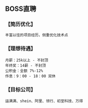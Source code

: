 ## BOSS直聘

### **【简历优化】**

```markdown
丰富以往的项目经历，侧重优化技术点
```

### **【理想待遇】**

```shell
月薪：25k以上 - 不封顶
年终奖：14薪 - 不封顶
公积金：全额 7%-12%
作息：9：00 - 18：00 双休
```

### **【目标公司】**

```shell
运满满、shein、阿里、领行、初至科技、万得
```


